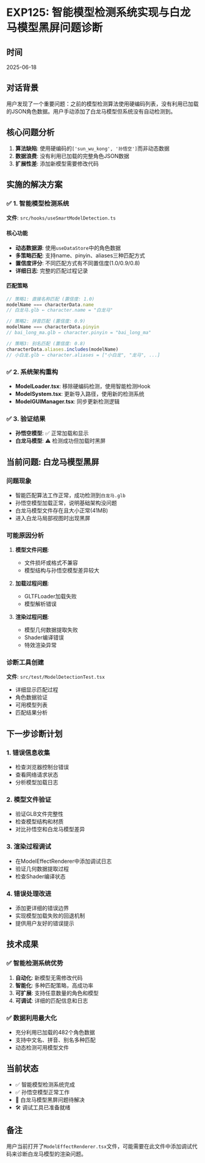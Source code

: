 # EXP125: 智能模型检测系统实现与白龙马模型黑屏问题诊断

## 时间
2025-06-18

## 对话背景
用户发现了一个重要问题：之前的模型检测算法使用硬编码列表，没有利用已加载的JSON角色数据。用户手动添加了白龙马模型但系统没有自动检测到。

## 核心问题分析
1. **算法缺陷**: 使用硬编码的`['sun_wu_kong', '孙悟空']`而非动态数据
2. **数据浪费**: 没有利用已加载的完整角色JSON数据
3. **扩展性差**: 添加新模型需要修改代码

## 实施的解决方案

### ✅ 1. 智能模型检测系统
**文件**: `src/hooks/useSmartModelDetection.ts`

#### 核心功能
- **动态数据源**: 使用`useDataStore`中的角色数据
- **多策略匹配**: 支持name、pinyin、aliases三种匹配方式
- **置信度评分**: 不同匹配方式有不同置信度(1.0/0.9/0.8)
- **详细日志**: 完整的匹配过程记录

#### 匹配策略
```typescript
// 策略1: 直接名称匹配 (置信度: 1.0)
modelName === characterData.name
// 白龙马.glb ← character.name = "白龙马"

// 策略2: 拼音匹配 (置信度: 0.9)  
modelName === characterData.pinyin
// bai_long_ma.glb ← character.pinyin = "bai_long_ma"

// 策略3: 别名匹配 (置信度: 0.8)
characterData.aliases.includes(modelName)
// 小白龙.glb ← character.aliases = ["小白龙", "龙马", ...]
```

### ✅ 2. 系统架构重构
- **ModelLoader.tsx**: 移除硬编码检测，使用智能检测Hook
- **ModelSystem.tsx**: 更新导入路径，使用新的检测系统
- **ModelGUIManager.tsx**: 同步更新检测逻辑

### ✅ 3. 验证结果
- **孙悟空模型**: ✅ 正常加载和显示
- **白龙马模型**: ⚠️ 检测成功但加载时黑屏

## 当前问题: 白龙马模型黑屏

### 问题现象
- 智能匹配算法工作正常，成功检测到`白龙马.glb`
- 孙悟空模型加载正常，说明基础架构没问题
- 白龙马模型文件存在且大小正常(41MB)
- 进入白龙马局部视图时出现黑屏

### 可能原因分析
1. **模型文件问题**: 
   - 文件损坏或格式不兼容
   - 模型结构与孙悟空模型差异较大
   
2. **加载过程问题**:
   - GLTFLoader加载失败
   - 模型解析错误
   
3. **渲染过程问题**:
   - 模型几何数据提取失败
   - Shader编译错误
   - 特效渲染异常

### 诊断工具创建
**文件**: `src/test/ModelDetectionTest.tsx`
- 详细显示匹配过程
- 角色数据验证
- 可用模型列表
- 匹配结果分析

## 下一步诊断计划

### 1. 错误信息收集
- 检查浏览器控制台错误
- 查看网络请求状态
- 分析模型加载日志

### 2. 模型文件验证
- 验证GLB文件完整性
- 检查模型结构和材质
- 对比孙悟空和白龙马模型差异

### 3. 渲染过程调试
- 在ModelEffectRenderer中添加调试日志
- 验证几何数据提取过程
- 检查Shader编译状态

### 4. 错误处理改进
- 添加更详细的错误边界
- 实现模型加载失败的回退机制
- 提供用户友好的错误提示

## 技术成果

### ✅ 智能检测系统优势
1. **自动化**: 新模型无需修改代码
2. **智能化**: 多种匹配策略，高成功率
3. **可扩展**: 支持任意数量的角色和模型
4. **可调试**: 详细的匹配信息和日志

### ✅ 数据利用最大化
- 充分利用已加载的482个角色数据
- 支持中文名、拼音、别名多种匹配
- 动态检测可用模型文件

## 当前状态
- ✅ 智能模型检测系统完成
- ✅ 孙悟空模型正常工作
- 🔄 白龙马模型黑屏问题待解决
- 🛠️ 调试工具已准备就绪

## 备注
用户当前打开了`ModelEffectRenderer.tsx`文件，可能需要在此文件中添加调试代码来诊断白龙马模型的渲染问题。
